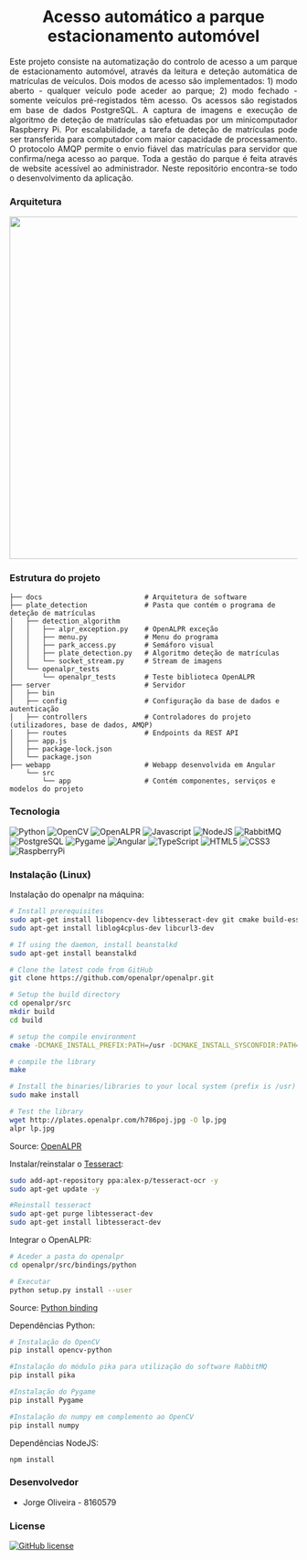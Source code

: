 <h1 align="center">Acesso automático a parque estacionamento automóvel</h1>

<p  align="justify">Este projeto consiste na automatização do controlo de acesso a um parque de estacionamento automóvel, através da leitura e deteção automática de matrículas de veículos. Dois modos de acesso são implementados: 1) modo aberto - qualquer veículo pode aceder ao parque; 2) modo fechado - somente veículos pré-registados têm acesso. Os acessos são registados em base de dados PostgreSQL. A captura de imagens e execução de algoritmo de deteção de matrículas são efetuadas por um minicomputador Raspberry Pi. Por escalabilidade, a tarefa de deteção de matrículas pode ser transferida para computador com maior capacidade de processamento. O protocolo AMQP permite o envio fiável das matrículas para servidor que confirma/nega acesso ao parque. Toda a gestão do parque é feita através de website acessível ao administrador.
Neste repositório encontra-se todo o desenvolvimento da aplicação.</p>

### Arquitetura

<img src="https://github.com/jdro10/ESTG-PF-AcessoAutomaticoParqueAutomovel/blob/master/docs/software_architecture.png" width="600" height="600" />

### Estrutura do projeto

```
├── docs                         # Arquitetura de software
├── plate_detection              # Pasta que contém o programa de deteção de matrículas
│   ├── detection_algorithm
│   │   ├── alpr_exception.py    # OpenALPR exceção
│   │   ├── menu.py              # Menu do programa
│   │   ├── park_access.py       # Semáforo visual
│   │   ├── plate_detection.py   # Algoritmo deteção de matrículas
│   │   └── socket_stream.py     # Stream de imagens
│   └── openalpr_tests
│       └── openalpr_tests       # Teste biblioteca OpenALPR
├── server                       # Servidor
│   ├── bin
│   ├── config                   # Configuração da base de dados e autenticação
│   ├── controllers              # Controladores do projeto (utilizadores, base de dados, AMQP)
│   ├── routes                   # Endpoints da REST API
│   ├── app.js
│   ├── package-lock.json
│   └── package.json
├── webapp                       # Webapp desenvolvida em Angular
    └── src
        └── app                  # Contém componentes, serviços e modelos do projeto
```

### Tecnologia

![Python](https://img.shields.io/badge/Python-3776AB?style=for-the-badge&logo=python&logoColor=white)
![OpenCV](https://img.shields.io/badge/OpenCV-27338e?style=for-the-badge&logo=OpenCV&logoColor=white)
![OpenALPR](https://img.shields.io/badge/-OpenALPR-blue?style=for-the-badge)
![Javascript](https://img.shields.io/badge/JavaScript-F7DF1E?style=for-the-badge&logo=javascript&logoColor=black)
![NodeJS](https://img.shields.io/badge/Node.js-339933?style=for-the-badge&logo=nodedotjs&logoColor=white)
![RabbitMQ](https://img.shields.io/badge/rabbitmq-%23FF6600.svg?&style=for-the-badge&logo=rabbitmq&logoColor=white)
![PostgreSQL](https://img.shields.io/badge/PostgreSQL-316192?style=for-the-badge&logo=postgresql&logoColor=white)
![Pygame](https://img.shields.io/badge/-Pygame-lightgrey?style=for-the-badge&logo=python)
![Angular](https://img.shields.io/badge/Angular-DD0031?style=for-the-badge&logo=angular&logoColor=white)
![TypeScript](https://img.shields.io/badge/typescript-%23007ACC.svg?style=for-the-badge&logo=typescript&logoColor=white)
![HTML5](https://img.shields.io/badge/html5-%23E34F26.svg?style=for-the-badge&logo=html5&logoColor=white)
![CSS3](https://img.shields.io/badge/css3-%231572B6.svg?style=for-the-badge&logo=css3&logoColor=white)
![RaspberryPi](https://img.shields.io/badge/RASPBERRY%20PI-C51A4A.svg?&style=for-the-badge&logo=raspberry%20pi&logoColor=white)

### Instalação (Linux)

Instalação do openalpr na máquina:

```sh
# Install prerequisites
sudo apt-get install libopencv-dev libtesseract-dev git cmake build-essential libleptonica-dev
sudo apt-get install liblog4cplus-dev libcurl3-dev

# If using the daemon, install beanstalkd
sudo apt-get install beanstalkd

# Clone the latest code from GitHub
git clone https://github.com/openalpr/openalpr.git

# Setup the build directory
cd openalpr/src
mkdir build
cd build

# setup the compile environment
cmake -DCMAKE_INSTALL_PREFIX:PATH=/usr -DCMAKE_INSTALL_SYSCONFDIR:PATH=/etc ..

# compile the library
make

# Install the binaries/libraries to your local system (prefix is /usr)
sudo make install

# Test the library
wget http://plates.openalpr.com/h786poj.jpg -O lp.jpg
alpr lp.jpg
```

Source: [OpenALPR](http://doc.openalpr.com/opensource.html#compiling-openalpr)

Instalar/reinstalar o [Tesseract](https://github.com/tesseract-ocr/tesseract):

```sh
sudo add-apt-repository ppa:alex-p/tesseract-ocr -y
sudo apt-get update -y

#Reinstall tesseract
sudo apt-get purge libtesseract-dev
sudo apt-get install libtesseract-dev
```

Integrar o OpenALPR:

```sh
# Aceder a pasta do openalpr
cd openalpr/src/bindings/python

# Executar
python setup.py install --user
```
Source: [Python binding](https://github.com/openalpr/openalpr/wiki/Integrating-OpenALPR)

Dependências Python:

```sh
# Instalação do OpenCV
pip install opencv-python

#Instalação do módulo pika para utilização do software RabbitMQ
pip install pika

#Instalação do Pygame
pip install Pygame

#Instalação do numpy em complemento ao OpenCV
pip install numpy
```

Dependências NodeJS:
```
npm install
```

### Desenvolvedor

* Jorge Oliveira - 8160579

### License
[![GitHub license](https://img.shields.io/github/license/Naereen/StrapDown.js.svg)](https://github.com/jdro10/ESTG-PF-AcessoAutomaticoParqueAutomovel/blob/master/LICENSE)
